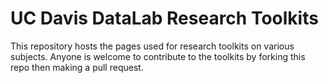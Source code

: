 # UC Davis DataLab Research Toolkits

This repository hosts the pages used for research toolkits on various subjects. Anyone is welcome to contribute to the toolkits by forking this repo then making a pull request. 
